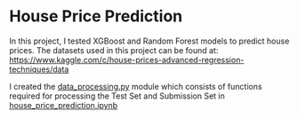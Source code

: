 # House Price Prediction

In this project, I tested XGBoost and Random Forest models to predict house prices. The datasets used in this project can be found at: https://www.kaggle.com/c/house-prices-advanced-regression-techniques/data

I created the [data_processing.py](https://github.com/kumarsoma/house_price_prediction/blob/master/data_processing.py) module which consists of functions required for processing the Test Set and Submission Set in [house_price_prediction.ipynb](https://github.com/kumarsoma/house_price_prediction/blob/master/house_price_prediction.ipynb)

